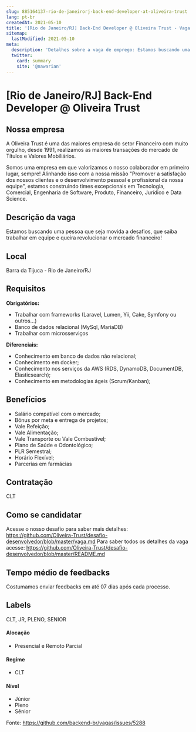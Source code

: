 ```yaml
---
slug: 885164137-rio-de-janeirorj-back-end-developer-at-oliveira-trust
lang: pt-br
createdAt: 2021-05-10
title: '[Rio de Janeiro/RJ] Back-End Developer @ Oliveira Trust - Vaga de Emprego'
sitemap:
  lastModified: 2021-05-10
meta:
  description: 'Detalhes sobre a vaga de emprego: Estamos buscando uma pessoa que seja movida a desafios, que saiba trabalhar em equipe e queira revolucionar o mercado financeiro!'
  twitter:
    card: summary
    site: '@nawarian'
---
```


# [Rio de Janeiro/RJ] Back-End Developer @ Oliveira Trust

## Nossa empresa

A Oliveira Trust é uma das maiores empresa do setor Financeiro com muito orgulho, desde 1991, realizamos as maiores transações do mercado de Títulos e Valores Mobiliários.

Somos uma empresa em que valorizamos o nosso colaborador em primeiro lugar, sempre! Alinhando isso com a nossa missão "Promover a satisfação dos nossos clientes e o desenvolvimento pessoal e profissional da nossa equipe", estamos construindo times excepcionais em Tecnologia, Comercial, Engenharia de Software, Produto, Financeiro, Jurídico e Data Science.

## Descrição da vaga

Estamos buscando uma pessoa que seja movida a desafios, que saiba trabalhar em equipe e queira revolucionar o mercado financeiro!

## Local

Barra da Tijuca - Rio de Janeiro/RJ

## Requisitos

**Obrigatórios:**
- Trabalhar com frameworks (Laravel, Lumen, Yii, Cake, Symfony ou outros...)
- Banco de dados relacional (MySql, MariaDB)
- Trabalhar com microsserviços

**Diferenciais:**
- Conhecimento em banco de dados não relacional;
- Conhecimento em docker;
- Conhecimento nos serviços da AWS (RDS, DynamoDB, DocumentDB, Elasticsearch);
- Conhecimento em metodologias ágeis (Scrum/Kanban);

## Benefícios

- Salário compatível com o mercado;
- Bônus por meta e entrega de projetos;
- Vale Refeição;
- Vale Alimentação;
- Vale Transporte ou Vale Combustível;
- Plano de Saúde e Odontológico;
- PLR Semestral;
- Horário Flexível;
- Parcerias em farmácias

## Contratação

CLT

## Como se candidatar

Acesse o nosso desafio para saber mais detalhes: https://github.com/Oliveira-Trust/desafio-desenvolvedor/blob/master/vaga.md 
Para saber todos os detalhes da vaga acesse: https://github.com/Oliveira-Trust/desafio-desenvolvedor/blob/master/README.md

## Tempo médio de feedbacks

Costumamos enviar feedbacks em até 07 dias após cada processo.

## Labels
CLT, JR, PLENO, SENIOR

#### Alocação
- Presencial e Remoto Parcial

#### Regime
- CLT

#### Nível
- Júnior
- Pleno
- Sênior



Fonte: https://github.com/backend-br/vagas/issues/5288